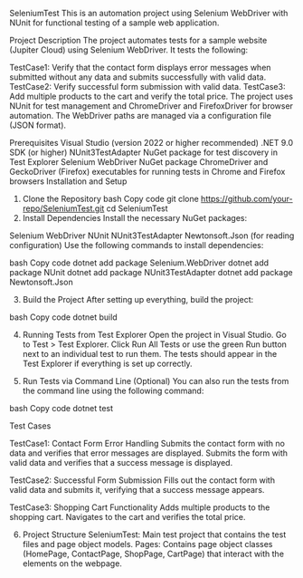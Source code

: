 SeleniumTest
This is an automation project using Selenium WebDriver with NUnit for functional testing of a sample web application.

Project Description
The project automates tests for a sample website (Jupiter Cloud) using Selenium WebDriver. It tests the following:

TestCase1: Verify that the contact form displays error messages when submitted without any data and submits successfully with valid data.
TestCase2: Verify successful form submission with valid data.
TestCase3: Add multiple products to the cart and verify the total price.
The project uses NUnit for test management and ChromeDriver and FirefoxDriver for browser automation. The WebDriver paths are managed via a configuration file (JSON format).

Prerequisites
Visual Studio (version 2022 or higher recommended)
.NET 9.0 SDK (or higher)
NUnit3TestAdapter NuGet package for test discovery in Test Explorer
Selenium WebDriver NuGet package
ChromeDriver and GeckoDriver (Firefox) executables for running tests in Chrome and Firefox browsers
Installation and Setup

1. Clone the Repository
bash
Copy code
git clone https://github.com/your-repo/SeleniumTest.git
cd SeleniumTest
2. Install Dependencies
Install the necessary NuGet packages:

Selenium WebDriver
NUnit
NUnit3TestAdapter
Newtonsoft.Json (for reading configuration)
Use the following commands to install dependencies:

bash
Copy code
dotnet add package Selenium.WebDriver
dotnet add package NUnit
dotnet add package NUnit3TestAdapter
dotnet add package Newtonsoft.Json

3. Build the Project
After setting up everything, build the project:

bash
Copy code
dotnet build

4. Running Tests from Test Explorer
Open the project in Visual Studio.
Go to Test > Test Explorer.
Click Run All Tests or use the green Run button next to an individual test to run them.
The tests should appear in the Test Explorer if everything is set up correctly.

5. Run Tests via Command Line (Optional)
You can also run the tests from the command line using the following command:

bash
Copy code
dotnet test

Test Cases

TestCase1: Contact Form Error Handling
Submits the contact form with no data and verifies that error messages are displayed.
Submits the form with valid data and verifies that a success message is displayed.

TestCase2: Successful Form Submission
Fills out the contact form with valid data and submits it, verifying that a success message appears.

TestCase3: Shopping Cart Functionality
Adds multiple products to the shopping cart.
Navigates to the cart and verifies the total price.

6. Project Structure
SeleniumTest: Main test project that contains the test files and page object models.
Pages: Contains page object classes (HomePage, ContactPage, ShopPage, CartPage) that interact with the elements on the webpage.